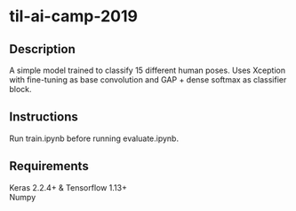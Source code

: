 # til-ai-camp-2019

## Description
A simple model trained to classify 15 different human poses. Uses Xception with fine-tuning as base convolution and GAP + dense softmax as classifier block.

## Instructions
Run train.ipynb before running evaluate.ipynb.

## Requirements
Keras 2.2.4+ & Tensorflow 1.13+
<br> Numpy
